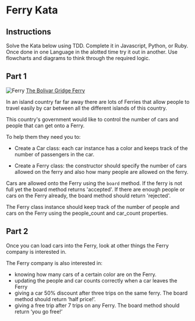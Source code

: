 # Ferry Kata

## Instructions

Solve the Kata below using TDD. Complete it in Javascript, Python, or Ruby. Once done in one Language in the alotted time try it out in another. Use flowcharts and diagrams to think through the required logic.

## Part 1

![Ferry](https://upload.wikimedia.org/wikipedia/commons/d/d0/Robert_C._Lanier_ferry.jpg)
[The Bolivar Gridge Ferry](https://en.wikipedia.org/wiki/Bolivar_Bridge)


In an island country far far away there are lots of Ferries that allow people to travel easily by car between all the different islands of this country.

This country's government would like to control the number of cars and people that can get onto a Ferry.

To help them they need you to:

* Create a Car class: each car instance has a color and keeps track of the number of passengers in the car.

* Create a Ferry class: the constructor should specify the number of cars allowed on the ferry and also how many people are allowed on the ferry.

Cars are allowed onto the Ferry using the `board` method. If the ferry is not full yet the
board method returns 'accepted'. If there are enough people or cars on the Ferry already, the board method should return 'rejected'.

The Ferry class instance should keep track of the number of people and cars on the Ferry using the people_count and car_count properties.

## Part 2

Once you can load cars into the Ferry, look at other things the Ferry company is interested in.

The Ferry company is also interested in:
* knowing how many cars of a certain color are on the Ferry.
* updating the people and car counts correctly when a car leaves the Ferry
* giving a car 50% discount after three trips on the same ferry. The board method should return ‘half price!’.
* giving a free trip after 7 trips on any Ferry. The board method should return ‘you go free!’
